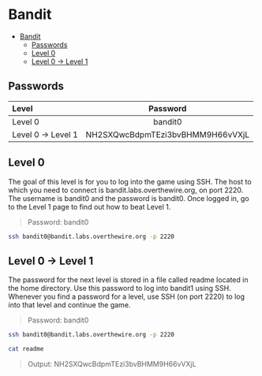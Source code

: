 # Bandit

<!-- TOC -->

- [Bandit](#bandit)
    - [Passwords](#passwords)
    - [Level 0](#level-0)
    - [Level 0 → Level 1](#level-0-%E2%86%92-level-1)

<!-- /TOC -->

## Passwords

| Level             | Password                         |
| :---------------- | :------------------------------: |
| Level 0           | bandit0                          |
| Level 0 → Level 1 | NH2SXQwcBdpmTEzi3bvBHMM9H66vVXjL |


## Level 0

The goal of this level is for you to log into the game using SSH. The host to which you need to connect is bandit.labs.overthewire.org, on port 2220. The username is bandit0 and the password is bandit0. Once logged in, go to the Level 1 page to find out how to beat Level 1.

> Password: bandit0

```sh
ssh bandit0@bandit.labs.overthewire.org -p 2220
```

## Level 0 → Level 1

The password for the next level is stored in a file called readme located in the home directory. Use this password to log into bandit1 using SSH. Whenever you find a password for a level, use SSH (on port 2220) to log into that level and continue the game.

> Password: bandit0

```sh
ssh bandit0@bandit.labs.overthewire.org -p 2220
```

```sh
cat readme
```

> Output: NH2SXQwcBdpmTEzi3bvBHMM9H66vVXjL
